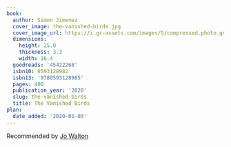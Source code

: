 ```yaml
---
book:
  author: Simon Jimenez
  cover_image: the-vanished-birds.jpg
  cover_image_url: https://i.gr-assets.com/images/S/compressed.photo.goodreads.com/books/1562699959l/45422268._SX98_.jpg
  dimensions:
    height: 25.0
    thickness: 3.3
    width: 16.4
  goodreads: '45422268'
  isbn10: 0593128982
  isbn13: '9780593128985'
  pages: 400
  publication_year: '2020'
  slug: the-vanished-birds
  title: The Vanished Birds
plan:
  date_added: '2020-01-03'
---
```


Recommended by [Jo Walton](https://www.tor.com/2020/01/03/jo-waltons-reading-list-december-2019/)
